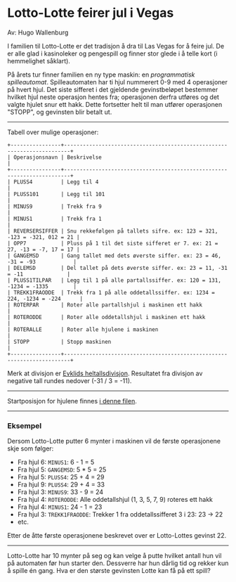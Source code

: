 # Lotto-Lotte feirer jul i Vegas

Av: Hugo Wallenburg

I familien til Lotto-Lotte er det tradisjon å dra til Las Vegas for å feire jul. De er alle glad i kasinoleker og pengespill og finner stor glede i å telle kort (i hemmelighet såklart).

På årets tur finner familien en ny type maskin: en _programmatisk spilleautomat_. Spilleautomaten har ti hjul nummerert 0-9 med 4 operasjoner på hvert hjul. Det siste sifferet i det gjeldende gevinstbeløpet bestemmer hvilket hjul neste operasjon hentes fra; operasjonen derfra utføres og det valgte hjulet snur ett hakk. Dette fortsetter helt til man utfører operasjonen "STOPP", og gevinsten blir betalt ut.

______

Tabell over mulige operasjoner:

```
+----------------+------------------------------------------------------------------------+
| Operasjonsnavn | Beskrivelse                                                            |
+----------------+------------------------------------------------------------------------+
| PLUSS4         | Legg til 4                                                             |
| PLUSS101       | Legg til 101                                                           |
| MINUS9         | Trekk fra 9                                                            |
| MINUS1         | Trekk fra 1                                                            |
| REVERSERSIFFER | Snu rekkefølgen på tallets sifre. ex: 123 = 321, -123 = -321, 012 = 21 |
| OPP7           | Pluss på 1 til det siste sifferet er 7. ex: 21 = 27, -13 = -7, 17 = 17 |
| GANGEMSD       | Gang tallet med dets øverste siffer. ex: 23 = 46, -31 = -93            |
| DELEMSD        | Del tallet på dets øverste siffer. ex: 23 = 11, -31 = -11              |
| PLUSS1TILPAR   | Legg til 1 på alle partallssiffer. ex: 120 = 131, -1234 = -1335        |
| TREKK1FRAODDE  | Trekk fra 1 på alle oddetallssiffer. ex: 1234 = 224, -1234 = -224      |
| ROTERPAR       | Roter alle partallshjul i maskinen ett hakk                            |
| ROTERODDE      | Roter alle oddetallshjul i maskinen ett hakk                           |
| ROTERALLE      | Roter alle hjulene i maskinen                                          |
| STOPP          | Stopp maskinen                                                         |
+----------------+------------------------------------------------------------------------+
```

Merk at divisjon er [Evklids heltallsdivisjon](https://en.wikipedia.org/wiki/Euclidean_division). Resultatet fra divisjon av negative tall rundes nedover (-31 / 3 = -11).

______

Startposisjon for hjulene finnes [i denne filen](https://knowit-julekalender.s3.eu-central-1.amazonaws.com/2019-luke8/wheels.txt).

______

### Eksempel

Dersom Lotto-Lotte putter 6 mynter i maskinen vil de første operasjonene skje som følger:

- Fra hjul 6: `MINUS1`: 6 - 1 = 5
- Fra hjul 5: `GANGEMSD`: 5 * 5 = 25
- Fra hjul 5: `PLUSS4`: 25 + 4 = 29
- Fra hjul 9: `PLUSS4`: 29 + 4 = 33
- Fra hjul 3: `MINUS9`: 33 - 9 = 24
- Fra hjul 4: `ROTERODDE`: Alle oddetallshjul (1, 3, 5, 7, 9) roteres ett hakk
- Fra hjul 4: `MINUS1`: 24 - 1 = 23
- Fra hjul 3: `TREKK1FRAODDE`: Trekker 1 fra oddetallssifferet 3 i 23: 23 -> 22
- etc.

Etter de åtte første operasjonene beskrevet over er Lotto-Lottes gevinst 22.

______

Lotto-Lotte har 10 mynter på seg og kan velge å putte hvilket antall hun vil på automaten før hun starter den. Dessverre har hun dårlig tid og rekker kun å spille én gang. Hva er den største gevinsten Lotte kan få på ett spill?